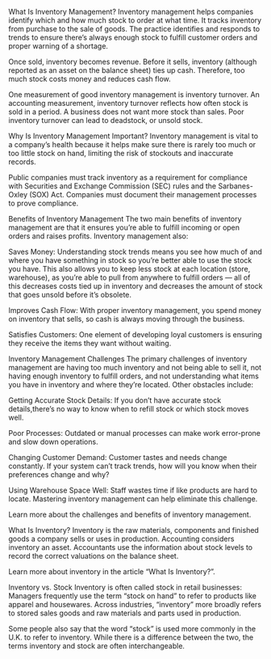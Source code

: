 What Is Inventory Management?
Inventory management helps companies identify which and how much stock to order at what time. It tracks inventory from purchase to the sale of goods. The practice identifies and responds to trends to ensure there’s always enough stock to fulfill customer orders and proper warning of a shortage.

Once sold, inventory becomes revenue. Before it sells, inventory (although reported as an asset on the balance sheet) ties up cash. Therefore, too much stock costs money and reduces cash flow.

One measurement of good inventory management is inventory turnover. An accounting measurement, inventory turnover reflects how often stock is sold in a period. A business does not want more stock than sales. Poor inventory turnover can lead to deadstock, or unsold stock.

Why Is Inventory Management Important?
Inventory management is vital to a company’s health because it helps make sure there is rarely too much or too little stock on hand, limiting the risk of stockouts and inaccurate records.

Public companies must track inventory as a requirement for compliance with Securities and Exchange Commission (SEC) rules and the Sarbanes-Oxley (SOX) Act. Companies must document their management processes to prove compliance.

Benefits of Inventory Management
The two main benefits of inventory management are that it ensures you’re able to fulfill incoming or open orders and raises profits. Inventory management also:

Saves Money:
Understanding stock trends means you see how much of and where you have something in stock so you’re better able to use the stock you have. This also allows you to keep less stock at each location (store, warehouse), as you’re able to pull from anywhere to fulfill orders — all of this decreases costs tied up in inventory and decreases the amount of stock that goes unsold before it’s obsolete.

Improves Cash Flow:
With proper inventory management, you spend money on inventory that sells, so cash is always moving through the business.

Satisfies Customers:
One element of developing loyal customers is ensuring they receive the items they want without waiting.

Inventory Management Challenges
The primary challenges of inventory management are having too much inventory and not being able to sell it, not having enough inventory to fulfill orders, and not understanding what items you have in inventory and where they’re located. Other obstacles include:

Getting Accurate Stock Details:
If you don’t have accurate stock details,there’s no way to know when to refill stock or which stock moves well.

Poor Processes:
Outdated or manual processes can make work error-prone and slow down operations.

Changing Customer Demand:
Customer tastes and needs change constantly. If your system can’t track trends, how will you know when their preferences change and why?

Using Warehouse Space Well:
Staff wastes time if like products are hard to locate. Mastering inventory management can help eliminate this challenge.

Learn more about the challenges and benefits of inventory management.

What Is Inventory?
Inventory is the raw materials, components and finished goods a company sells or uses in production. Accounting considers inventory an asset. Accountants use the information about stock levels to record the correct valuations on the balance sheet.

Learn more about inventory in the article “What Is Inventory?”.

Inventory vs. Stock
Inventory is often called stock in retail businesses: Managers frequently use the term “stock on hand” to refer to products like apparel and housewares. Across industries, “inventory” more broadly refers to stored sales goods and raw materials and parts used in production.

Some people also say that the word “stock” is used more commonly in the U.K. to refer to inventory. While there is a difference between the two, the terms inventory and stock are often interchangeable.
